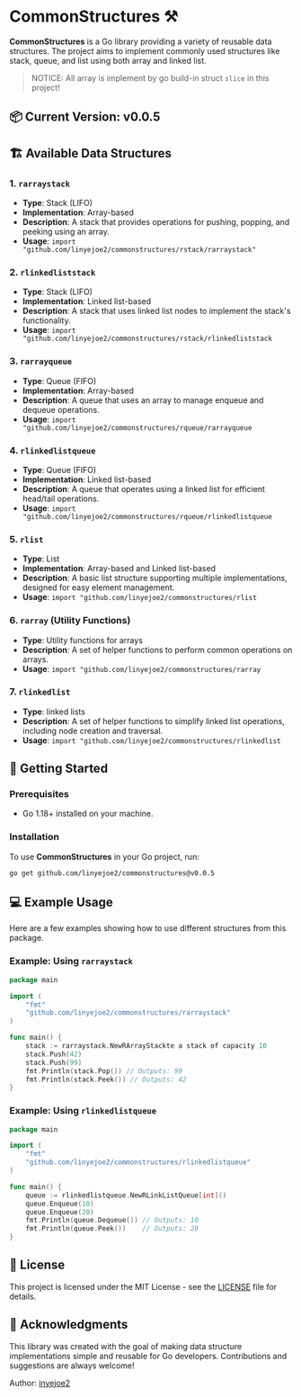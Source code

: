 # CommonStructures ⚒️

**CommonStructures** is a Go library providing a variety of reusable data structures. The project aims to implement commonly used structures like stack, queue, and list using both array and linked list.

> NOTICE: All array is implement by go build-in struct `slice` in this project!

## 📦 Current Version: v0.0.5

## 🏗️ Available Data Structures

### 1. `rarraystack`
   - **Type**: Stack (LIFO)
   - **Implementation**: Array-based
   - **Description**: A stack that provides operations for pushing, popping, and peeking using an array.
   - **Usage**: `import "github.com/linyejoe2/commonstructures/rstack/rarraystack"`

### 2. `rlinkedliststack`
   - **Type**: Stack (LIFO)
   - **Implementation**: Linked list-based
   - **Description**: A stack that uses linked list nodes to implement the stack's functionality.
   - **Usage**: `import "github.com/linyejoe2/commonstructures/rstack/rlinkedliststack`

### 3. `rarrayqueue`
   - **Type**: Queue (FIFO)
   - **Implementation**: Array-based
   - **Description**: A queue that uses an array to manage enqueue and dequeue operations.
   - **Usage**: `import "github.com/linyejoe2/commonstructures/rqueue/rarrayqueue`


### 4. `rlinkedlistqueue`
   - **Type**: Queue (FIFO)
   - **Implementation**: Linked list-based
   - **Description**: A queue that operates using a linked list for efficient head/tail operations.
   - **Usage**: `import "github.com/linyejoe2/commonstructures/rqueue/rlinkedlistqueue`

### 5. `rlist`
   - **Type**: List
   - **Implementation**: Array-based and Linked list-based
   - **Description**: A basic list structure supporting multiple implementations, designed for easy element management.
   - **Usage**: `import "github.com/linyejoe2/commonstructures/rlist`

### 6. `rarray` (Utility Functions)
   - **Type**: Utility functions for arrays
   - **Description**: A set of helper functions to perform common operations on arrays.
   - **Usage**: `import "github.com/linyejoe2/commonstructures/rarray`

### 7. `rlinkedlist`
   - **Type**: linked lists
   - **Description**: A set of helper functions to simplify linked list operations, including node creation and traversal.
   - **Usage**: `import "github.com/linyejoe2/commonstructures/rlinkedlist`

<!-- --- -->

## 🚀 Getting Started

### Prerequisites

- Go 1.18+ installed on your machine.

### Installation

To use **CommonStructures** in your Go project, run:

```bash
go get github.com/linyejoe2/commonstructures@v0.0.5
```

## 💻 Example Usage

Here are a few examples showing how to use different structures from this package.

### Example: Using `rarraystack`

```go
package main

import (
    "fmt"
    "github.com/linyejoe2/commonstructures/rarraystack"
)

func main() {
    stack := rarraystack.NewRArrayStackte a stack of capacity 10
    stack.Push(42)
    stack.Push(99)
    fmt.Println(stack.Pop()) // Outputs: 99
    fmt.Println(stack.Peek()) // Outputs: 42
}
```

### Example: Using `rlinkedlistqueue`

```go
package main

import (
    "fmt"
    "github.com/linyejoe2/commonstructures/rlinkedlistqueue"
)

func main() {
    queue := rlinkedlistqueue.NewRLinkListQueue[int]()
    queue.Enqueue(10)
    queue.Enqueue(20)
    fmt.Println(queue.Dequeue()) // Outputs: 10
    fmt.Println(queue.Peek())    // Outputs: 20
}
```

## 📜 License

This project is licensed under the MIT License - see the [LICENSE](./LICENSE) file for details.

## 🌟 Acknowledgments

This library was created with the goal of making data structure implementations simple and reusable for Go developers. Contributions and suggestions are always welcome!

Author: [inyejoe2](https://linyejoe2.site/portfolio) 
